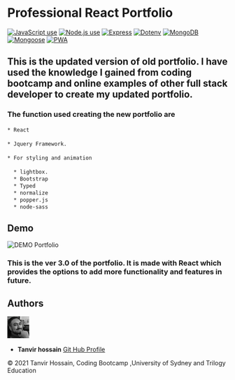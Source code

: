# Professional React Portfolio

<a href="https://img.shields.io/badge/JavaScipt-100%25-yellow"><img alt="JavaScript use" src="https://img.shields.io/badge/JavaScipt-100%25-yellow"></a> <a href="https://img.shields.io/badge/Used-Bootstrap-red"><img alt="Node.js use" src="https://img.shields.io/badge/Used-Bootstrap-red"></a> <a href="https://img.shields.io/badge/Used-Jquery-orange"><img alt="Express" src="https://img.shields.io/badge/Used-Jquery-orange"></a> <a href="https://img.shields.io/badge/Used-React-blueviolet"><img alt="Dotenv" src="https://img.shields.io/badge/Used-React-blueviolet"></a> <a href="https://img.shields.io/badge/Used-Lightbox2-informational"><img alt="MongoDB" src="https://img.shields.io/badge/Used-Lightbox2-informational"></a> <a href="https://img.shields.io/badge/Used-typed-success"><img alt="Mongoose" src="https://img.shields.io/badge/Used-typed-success"></a> <a href="https://img.shields.io/badge/Used-popper.js-9cf"><img alt="PWA" src="https://img.shields.io/badge/Used-popper.js-9cf"></a> 


## This is the updated version of old portfolio. I have used the knowledge I gained from coding bootcamp and online examples of other full stack developer to create my updated portfolio.  

### The function used creating the new portfolio are

```
* React

* Jquery Framework.  

* For styling and animation  

  * lightbox.
  * Bootstrap
  * Typed
  * normalize
  * popper.js
  * node-sass 

```  
## Demo 

![DEMO Portfolio](./src/img/demo.gif)
### This is the ver 3.0 of the portfolio. It is made with React which provides the options to add more functionality and features in future.



  
  
## Authors   

<img src="./src/img/tanvir.jpg" width="50">  


* **Tanvir hossain** [Git Hub Profile](https://github.com/thossain89)  

&copy; 2021 Tanvir Hossain, Coding Bootcamp ,University of Sydney and Trilogy Education





  


